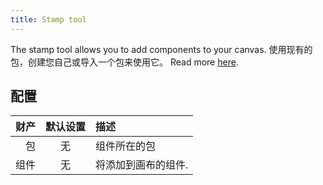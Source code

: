 ```yaml
---
title: Stamp tool
---
```


The stamp tool allows you to add components to your canvas.
使用现有的包，创建您自己或导入一个包来使用它。 Read more [here](../pack).

## 配置

| 财产 | 默认设置 | 描述                         |
| -: | :--: | :------------------------- |
|  包 |   无  | 组件所在的包                     |
| 组件 |   无  | 将添加到画布的组件. |
